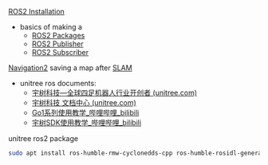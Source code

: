 [ROS2 Installation](https://github.com/FURP-2023-2024/Zaihong_Weekly_Log/blob/main/Notes/ROS2%20Installation.md)

- basics of making a 
	- [ROS2 Packages](https://github.com/FURP-2023-2024/Zaihong_Weekly_Log/blob/main/Notes/ROS2%20Packages.md)
	- [ROS2 Publisher](https://github.com/FURP-2023-2024/Zaihong_Weekly_Log/blob/main/Notes/ROS2%20Publisher.md)
	- [ROS2 Subscriber](https://github.com/FURP-2023-2024/Zaihong_Weekly_Log/blob/main/Notes/ROS2%20Subscriber.md)

[Navigation2](https://github.com/FURP-2023-2024/Zaihong_Weekly_Log/blob/main/Notes/Navigation2.md)
saving a map after [SLAM](https://github.com/FURP-2023-2024/Zaihong_Weekly_Log/blob/main/Notes/SLAM.md)

- unitree ros documents:
	- [宇树科技—全球四足机器人行业开创者 (unitree.com)](https://www.unitree.com/cn/ "宇树科技—全球四足机器人行业开创者 (unitree.com)")
	- [宇树科技 文档中心 (unitree.com)](https://support.unitree.com/main/zh "宇树科技 文档中心 (unitree.com)")
	- [Go1系列使用教学_哔哩哔哩_bilibili](https://www.bilibili.com/video/BV1vm4y1U71H?share_source=copy_web "Go1系列使用教学_哔哩哔哩_bilibili")
	- [宇树SDK使用教学_哔哩哔哩_bilibili](https://www.bilibili.com/video/BV1qm4y1U76g?share_source=copy_web "宇树SDK使用教学_哔哩哔哩_bilibili")

unitree ros2 package
```bash
sudo apt install ros-humble-rmw-cyclonedds-cpp ros-humble-rosidl-generator-dds-idl
```

